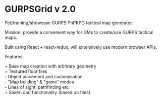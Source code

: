 GURPSGrid v 2.0  
=========  
Pet/training/showcase GURPS PnPRPG tactical map generator.  
  
Mission: provide a convenient way for GMs to create/use GURPS tactical maps.  
  
Built using React + react-redux, will extensively use modern browser APIs.  
  
Features:  
  
\+ Base map creation with arbitrary geometry  
\+ Textured floor tiles  
\- Object placement and customisation  
\- "Map building" & "game" modes  
\- Lines of sight, pathfinding etc  
\+ Save/Load functionality (based on files)
